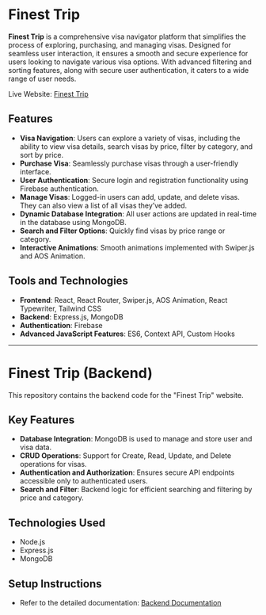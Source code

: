 # Finest Trip

**Finest Trip** is a comprehensive visa navigator platform that simplifies the process of exploring, purchasing, and managing visas. Designed for seamless user interaction, it ensures a smooth and secure experience for users looking to navigate various visa options. With advanced filtering and sorting features, along with secure user authentication, it caters to a wide range of user needs.

Live Website: [Finest Trip](https://finest-trip.web.app/)

## Features

- **Visa Navigation**: Users can explore a variety of visas, including the ability to view visa details, search visas by price, filter by category, and sort by price.
- **Purchase Visa**: Seamlessly purchase visas through a user-friendly interface.
- **User Authentication**: Secure login and registration functionality using Firebase authentication.
- **Manage Visas**: Logged-in users can add, update, and delete visas. They can also view a list of all visas they’ve added.
- **Dynamic Database Integration**: All user actions are updated in real-time in the database using MongoDB.
- **Search and Filter Options**: Quickly find visas by price range or category.
- **Interactive Animations**: Smooth animations implemented with Swiper.js and AOS Animation.

## Tools and Technologies

- **Frontend**: React, React Router, Swiper.js, AOS Animation, React Typewriter, Tailwind CSS
- **Backend**: Express.js, MongoDB
- **Authentication**: Firebase
- **Advanced JavaScript Features**: ES6, Context API, Custom Hooks

---

# Finest Trip (Backend)

This repository contains the backend code for the "Finest Trip" website.

## Key Features

- **Database Integration**: MongoDB is used to manage and store user and visa data.
- **CRUD Operations**: Support for Create, Read, Update, and Delete operations for visas.
- **Authentication and Authorization**: Ensures secure API endpoints accessible only to authenticated users.
- **Search and Filter**: Backend logic for efficient searching and filtering by price and category.

## Technologies Used

- Node.js
- Express.js
- MongoDB

## Setup Instructions

- Refer to the detailed documentation: [Backend Documentation](https://docs.google.com/document/d/1V7YZXJbhnlJpqLZonXKU_Xxl5slLF8H6t4tAYiYbh0s/edit?tab=t.0)